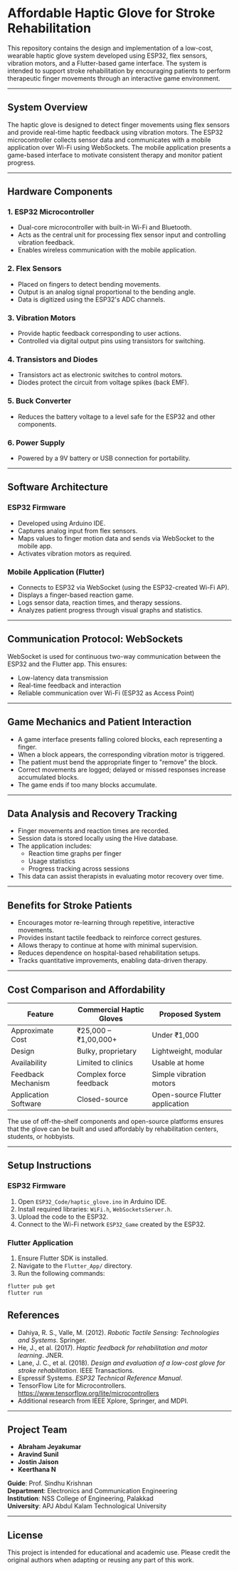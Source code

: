 # Affordable Haptic Glove for Stroke Rehabilitation

This repository contains the design and implementation of a low-cost, wearable haptic glove system developed using ESP32, flex sensors, vibration motors, and a Flutter-based game interface. The system is intended to support stroke rehabilitation by encouraging patients to perform therapeutic finger movements through an interactive game environment.

---


## System Overview

The haptic glove is designed to detect finger movements using flex sensors and provide real-time haptic feedback using vibration motors. The ESP32 microcontroller collects sensor data and communicates with a mobile application over Wi-Fi using WebSockets. The mobile application presents a game-based interface to motivate consistent therapy and monitor patient progress.

---

## Hardware Components

### 1. ESP32 Microcontroller
- Dual-core microcontroller with built-in Wi-Fi and Bluetooth.
- Acts as the central unit for processing flex sensor input and controlling vibration feedback.
- Enables wireless communication with the mobile application.

### 2. Flex Sensors
- Placed on fingers to detect bending movements.
- Output is an analog signal proportional to the bending angle.
- Data is digitized using the ESP32's ADC channels.

### 3. Vibration Motors
- Provide haptic feedback corresponding to user actions.
- Controlled via digital output pins using transistors for switching.

### 4. Transistors and Diodes
- Transistors act as electronic switches to control motors.
- Diodes protect the circuit from voltage spikes (back EMF).

### 5. Buck Converter
- Reduces the battery voltage to a level safe for the ESP32 and other components.

### 6. Power Supply
- Powered by a 9V battery or USB connection for portability.

---

## Software Architecture

### ESP32 Firmware
- Developed using Arduino IDE.
- Captures analog input from flex sensors.
- Maps values to finger motion data and sends via WebSocket to the mobile app.
- Activates vibration motors as required.

### Mobile Application (Flutter)
- Connects to ESP32 via WebSocket (using the ESP32-created Wi-Fi AP).
- Displays a finger-based reaction game.
- Logs sensor data, reaction times, and therapy sessions.
- Analyzes patient progress through visual graphs and statistics.

---

## Communication Protocol: WebSockets

WebSocket is used for continuous two-way communication between the ESP32 and the Flutter app. This ensures:
- Low-latency data transmission
- Real-time feedback and interaction
- Reliable communication over Wi-Fi (ESP32 as Access Point)

---

## Game Mechanics and Patient Interaction

- A game interface presents falling colored blocks, each representing a finger.
- When a block appears, the corresponding vibration motor is triggered.
- The patient must bend the appropriate finger to "remove" the block.
- Correct movements are logged; delayed or missed responses increase accumulated blocks.
- The game ends if too many blocks accumulate.

---

## Data Analysis and Recovery Tracking

- Finger movements and reaction times are recorded.
- Session data is stored locally using the Hive database.
- The application includes:
  - Reaction time graphs per finger
  - Usage statistics
  - Progress tracking across sessions
- This data can assist therapists in evaluating motor recovery over time.

---

## Benefits for Stroke Patients

- Encourages motor re-learning through repetitive, interactive movements.
- Provides instant tactile feedback to reinforce correct gestures.
- Allows therapy to continue at home with minimal supervision.
- Reduces dependence on hospital-based rehabilitation setups.
- Tracks quantitative improvements, enabling data-driven therapy.

---

## Cost Comparison and Affordability

| Feature                       | Commercial Haptic Gloves          | Proposed System                |
|------------------------------|----------------------------------|-------------------------------|
| Approximate Cost             | ₹25,000 – ₹1,00,000+              | Under ₹1,000                  |
| Design                       | Bulky, proprietary                | Lightweight, modular          |
| Availability                 | Limited to clinics                | Usable at home                |
| Feedback Mechanism           | Complex force feedback            | Simple vibration motors       |
| Application Software         | Closed-source                     | Open-source Flutter application |

The use of off-the-shelf components and open-source platforms ensures that the glove can be built and used affordably by rehabilitation centers, students, or hobbyists.

---

## Setup Instructions

### ESP32 Firmware

1. Open `ESP32_Code/haptic_glove.ino` in Arduino IDE.
2. Install required libraries: `WiFi.h`, `WebSocketsServer.h`.
3. Upload the code to the ESP32.
4. Connect to the Wi-Fi network `ESP32_Game` created by the ESP32.

### Flutter Application

1. Ensure Flutter SDK is installed.
2. Navigate to the `Flutter_App/` directory.
3. Run the following commands:

```bash
flutter pub get
flutter run
```

##  References

- Dahiya, R. S., Valle, M. (2012). *Robotic Tactile Sensing: Technologies and Systems*. Springer.
- He, J., et al. (2017). *Haptic feedback for rehabilitation and motor learning*. JNER.
- Lane, J. C., et al. (2018). *Design and evaluation of a low-cost glove for stroke rehabilitation*. IEEE Transactions.
- Espressif Systems. *ESP32 Technical Reference Manual*.
- TensorFlow Lite for Microcontrollers. https://www.tensorflow.org/lite/microcontrollers
- Additional research from IEEE Xplore, Springer, and MDPI.

---

##  Project Team

- **Abraham Jeyakumar** 
- **Aravind Sunil** 
- **Jostin Jaison**  
- **Keerthana N** 

**Guide**: Prof. Sindhu Krishnan  
**Department**: Electronics and Communication Engineering  
**Institution**: NSS College of Engineering, Palakkad  
**University**: APJ Abdul Kalam Technological University

---

##  License

This project is intended for educational and academic use. Please credit the original authors when adapting or reusing any part of this work.

